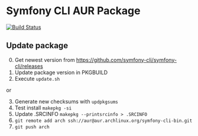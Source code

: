 # Symfony CLI AUR Package
[![Build Status](https://app.travis-ci.com/famoser/symfony-cli-bin-aur.svg?branch=master)](https://app.travis-ci.com/famoser/symfony-cli-bin-aur)

## Update package

0. Get newest version from https://github.com/symfony-cli/symfony-cli/releases
1. Update package version in PKGBUILD
2. Execute `update.sh`

or 

3. Generate new checksums with `updpkgsums`
4. Test install `makepkg -si`
5. Update .SRCINFO `makepkg --printsrcinfo > .SRCINFO`
6. `git remote add arch ssh://aur@aur.archlinux.org/symfony-cli-bin.git`
7. `git push arch`
